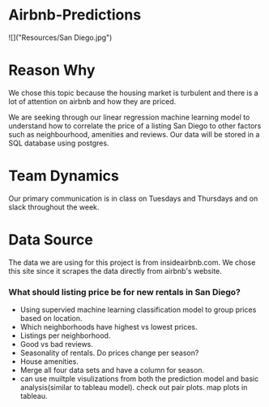 
# Airbnb-Predictions 
![]("Resources/San Diego.jpg")

# Reason Why
We chose this topic because the housing market is turbulent and there is a lot of attention on airbnb and how they are priced.

We are seeking through our linear regression machine learning model to understand how to correlate the price of a listing San Diego to other factors such as neighbourhood, amenities and reviews. Our data will be stored in a SQL database using postgres.

# Team Dynamics 
Our primary communication is in class on Tuesdays and Thursdays and on slack throughout the week.

# Data Source

The data we are using for this project is from insideairbnb.com. We chose this site since it scrapes the data directly from airbnb's website. 


### What should listing price be for new rentals in San Diego?
* Using supervied machine learning classification model to group prices based on location. 
* Which neighborhoods have highest vs lowest prices.
* Listings per neighborhood.
* Good vs bad reviews.
* Seasonality of rentals. Do prices change per season?
* House amenities.
* Merge all four data sets and have a column for season.
* can use muiltple visulizations from both the prediction model and basic analysis(similar to tableau model). check out pair plots. map plots in tableau.

    
